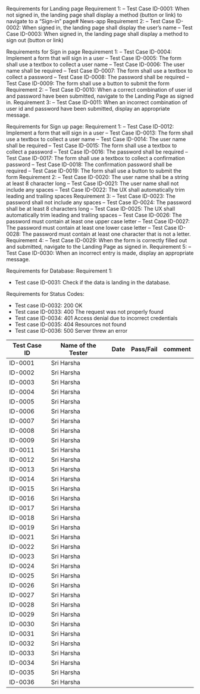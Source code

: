 Requirements for Landing page
Requirement 1: 
– Test Case ID-0001: When not signed in, the landing page shall display a method 
(button or link) to navigate to a “Sign-in” page# News-app
Requirement 2:
– Test Case ID-0002: When signed in, the landing page shall display the user’s 
name
– Test Case ID-0003: When signed in, the landing page shall display a method to 
sign out (button or link)

Requirements for Sign in page
Requirement 1:
– Test Case ID-0004: Implement a form that will sign in a user
– Test Case ID-0005: The form shall use a textbox to collect a user name
– Test Case ID-0006: The user name shall be required
– Test Case ID-0007: The form shall use a textbox to collect a password
– Test Case ID-0008: The password shall be required
– Test Case ID-0009: The form shall use a button to submit the form
Requirement 2:
– Test Case ID-0010: When a correct combination of user id and password have been submitted, navigate to 
the Landing Page as signed in.
Requirement 3:
– Test Case ID-0011: When an incorrect combination of user id and password have been submitted, display 
an appropriate message.

Requirements for Sign up page:
Requirement 1:
– Test Case ID-0012: Implement a form that will sign in a user
– Test Case ID-0013: The form shall use a textbox to collect a user name
– Test Case ID-0014: The user name shall be required
– Test Case ID-0015: The form shall use a textbox to collect a password
– Test Case ID-0016: The password shall be required
– Test Case ID-0017: The form shall use a textbox to collect a confirmation password
– Test Case ID-0018: The confirmation password shall be required
– Test Case ID-0019: The form shall use a button to submit the form
Requirement 2:
– Test Case ID-0020: The user name shall be a string at least 8 character long
– Test Case ID-0021: The user name shall not include any spaces
– Test Case ID-0022: The UX shall automatically trim leading and trailing spaces
Requirement 3:
– Test Case ID-0023: The password shall not include any spaces
– Test Case ID-0024: The password shall be at least 8 characters long
– Test Case ID-0025: The UX shall automatically trim leading and trailing spaces
– Test Case ID-0026: The password must contain at least one upper case letter
– Test Case ID-0027: The password must contain at least one lower case letter
– Test Case ID-0028: The password must contain at least one character that is not a 
letter.
Requirement 4:
– Test Case ID-0029: When the form is correctly filled out and submitted, navigate to the 
Landing Page as signed in.
Requirement 5:
– Test Case ID-0030: When an incorrect entry is made, display an appropriate message.

Requirements for Database:
Requirement 1:
- Test case ID-0031: Check if the data is landing in the database.

Requirements for Status Codes:
- Test case ID-0032: 200 OK
- Test case ID-0033: 400 The request was not properly found
- Test case ID-0034: 401 Access denial due to incorrect credentials
- Test case ID-0035: 404 Resources not found
- Test case ID-0036: 500 Server threw an error


| Test Case ID | Name of the Tester |Date| Pass/Fail | comment |
|---|---|---|---|---|
|ID-0001|Sri Harsha||||
|ID-0002|Sri Harsha||||
|ID-0003|Sri Harsha||||
|ID-0004|Sri Harsha||||
|ID-0005|Sri Harsha||||
|ID-0006|Sri Harsha||||
|ID-0007|Sri Harsha||||
|ID-0008|Sri Harsha||||
|ID-0009|Sri Harsha||||
|ID-0011|Sri Harsha||||
|ID-0012|Sri Harsha||||
|ID-0013|Sri Harsha||||
|ID-0014|Sri Harsha||||
|ID-0015|Sri Harsha||||
|ID-0016|Sri Harsha||||
|ID-0017|Sri Harsha||||
|ID-0018|Sri Harsha||||
|ID-0019|Sri Harsha||||
|ID-0021|Sri Harsha||||
|ID-0022|Sri Harsha||||
|ID-0023|Sri Harsha||||
|ID-0024|Sri Harsha||||
|ID-0025|Sri Harsha||||
|ID-0026|Sri Harsha||||
|ID-0027|Sri Harsha||||
|ID-0028|Sri Harsha||||
|ID-0029|Sri Harsha||||
|ID-0030|Sri Harsha||||
|ID-0031|Sri Harsha||||
|ID-0032|Sri Harsha||||
|ID-0033|Sri Harsha||||
|ID-0034|Sri Harsha||||
|ID-0035|Sri Harsha||||
|ID-0036|Sri Harsha||||

